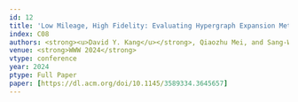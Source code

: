 ```yaml
---
id: 12
title: 'Low Mileage, High Fidelity: Evaluating Hypergraph Expansion Methods by Quantifying the Information Loss'
index: C08
authors: <strong><u>David Y. Kang</u></strong>, Qiaozhu Mei, and Sang-Wook Kim
venue: <strong>WWW 2024</strong>
vtype: conference
year: 2024
ptype: Full Paper
paper: [https://dl.acm.org/doi/10.1145/3589334.3645657]
---
```


